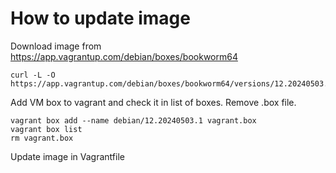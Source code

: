 # How to update image

Download image from https://app.vagrantup.com/debian/boxes/bookworm64
```
curl -L -O https://app.vagrantup.com/debian/boxes/bookworm64/versions/12.20240503.1/providers/virtualbox/unknown/vagrant.box
```

Add VM box to vagrant and check it in list of boxes. Remove .box file.
```
vagrant box add --name debian/12.20240503.1 vagrant.box
vagrant box list
rm vagrant.box
```

Update image in Vagrantfile
```
```

